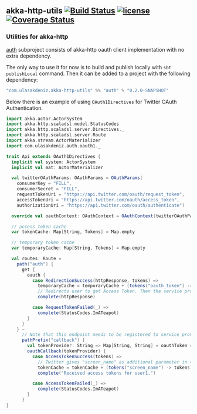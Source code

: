 ## akka-http-utils [![Build Status][travis-image]][travis-url] [![license][license-image]][license-url] [![Coverage Status][coveralls-image]][coveralls-url]
[travis-image]: https://img.shields.io/travis/ulasakdeniz/akka-http-utils/master.svg
[travis-url]: https://travis-ci.org/ulasakdeniz/akka-http-utils
[coveralls-image]: https://coveralls.io/repos/github/ulasakdeniz/akka-http-utils/badge.svg?branch=master&nocache=1
[coveralls-url]: https://coveralls.io/github/ulasakdeniz/akka-http-utils?branch=master
[license-image]: https://img.shields.io/github/license/mashape/apistatus.svg?maxAge=2592000
[license-url]: https://github.com/ulasakdeniz/akka-http-utils/blob/master/LICENSE

### Utilities for akka-http

[auth](auth) subproject consists of akka-http oauth client implementation with no extra dependency.

The only way to use it for now is to build and publish locally with `sbt publishLocal` command.
Then it can be added to a project with the following dependency:

```scala
"com.ulasakdeniz.akka-http-utils" %% "auth" % "0.2.0-SNAPSHOT"
```

Below there is an example of using `OAuth1Directives` for Twitter OAuth Authentication.

```scala
import akka.actor.ActorSystem
import akka.http.scaladsl.model.StatusCodes
import akka.http.scaladsl.server.Directives._
import akka.http.scaladsl.server.Route
import akka.stream.ActorMaterializer
import com.ulasakdeniz.auth.oauth1._

trait Api extends OAuth1Directives {
  implicit val system: ActorSystem
  implicit val mat: ActorMaterializer

  val twitterOAuthParams: OAuthParams = OAuthParams(
    consumerKey = "FILL",
    consumerSecret = "FILL",
    requestTokenUri = "https://api.twitter.com/oauth/request_token",
    accessTokenUri = "https://api.twitter.com/oauth/access_token",
    authorizationUri = "https://api.twitter.com/oauth/authenticate")

  override val oauthContext: OAuthContext = OAuthContext(twitterOAuthParams)

  // access token cache
  var tokenCache: Map[String, Tokens] = Map.empty

  // temporary token cache
  var temporaryCache: Map[String, Tokens] = Map.empty

  val routes: Route =
    path("auth") {
      get {
        oauth {
          case RedirectionSuccess(httpResponse, tokens) =>
            temporaryCache = temporaryCache + (tokens("oauth_token") -> tokens)
            // Redirects user to get Access Token. Then the service provider (Twitter) will make a request to callback endpoint.
            complete(httpResponse)

          case RequestTokenFailed(_) =>
            complete(StatusCodes.ImATeapot)
        }
      }
    } ~
      // Note that this endpoint needs to be registered to service provider as callback url.
      pathPrefix("callback") {
        val tokenProvider: String => Map[String, String] = oauthToken => temporaryCache(oauthToken)
        oauthCallback(tokenProvider) {
          case AccessTokenSuccess(tokens) =>
            // Twitter gives "screen_name" as additional parameter in tokens.
            tokenCache = tokenCache + (tokens("screen_name") -> tokens)
            complete("Received access tokens for user1.")

          case AccessTokenFailed(_) =>
            complete(StatusCodes.ImATeapot)
        }
      }
}
```
